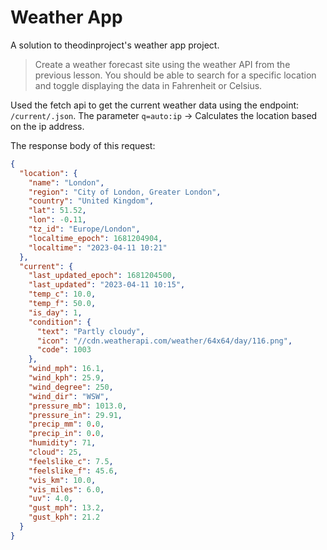 # Weather App

A solution to theodinproject's weather app project.

> Create a weather forecast site using the weather API from the previous lesson. You should be able to search for a specific location and toggle displaying the data in Fahrenheit or Celsius.

Used the fetch api to get the current weather data using the endpoint: `/current/.json`.
The parameter `q=auto:ip` -> Calculates the location based on the ip address.

The response body of this request:

```json
{
  "location": {
    "name": "London",
    "region": "City of London, Greater London",
    "country": "United Kingdom",
    "lat": 51.52,
    "lon": -0.11,
    "tz_id": "Europe/London",
    "localtime_epoch": 1681204904,
    "localtime": "2023-04-11 10:21"
  },
  "current": {
    "last_updated_epoch": 1681204500,
    "last_updated": "2023-04-11 10:15",
    "temp_c": 10.0,
    "temp_f": 50.0,
    "is_day": 1,
    "condition": {
      "text": "Partly cloudy",
      "icon": "//cdn.weatherapi.com/weather/64x64/day/116.png",
      "code": 1003
    },
    "wind_mph": 16.1,
    "wind_kph": 25.9,
    "wind_degree": 250,
    "wind_dir": "WSW",
    "pressure_mb": 1013.0,
    "pressure_in": 29.91,
    "precip_mm": 0.0,
    "precip_in": 0.0,
    "humidity": 71,
    "cloud": 25,
    "feelslike_c": 7.5,
    "feelslike_f": 45.6,
    "vis_km": 10.0,
    "vis_miles": 6.0,
    "uv": 4.0,
    "gust_mph": 13.2,
    "gust_kph": 21.2
  }
}
```
